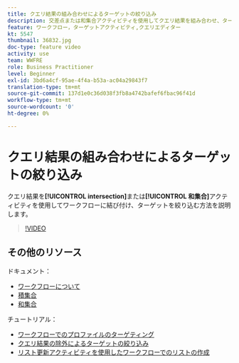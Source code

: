 ```yaml
---
title: クエリ結果の組み合わせによるターゲットの絞り込み
description: 交差点または和集合アクティビティを使用してクエリ結果を組み合わせ、ターゲットを絞り込む方法を説明します。
feature: ワークフロー，ターゲットアクティビティ,クエリエディター
kt: 5547
thumbnail: 36832.jpg
doc-type: feature video
activity: use
team: WWFRE
role: Business Practitioner
level: Beginner
exl-id: 3bd6a4cf-95ae-4f4a-b53a-ac04a29843f7
translation-type: tm+mt
source-git-commit: 137d1e0c36d038f3fb8a4742bafef6fbac96f41d
workflow-type: tm+mt
source-wordcount: '0'
ht-degree: 0%

---
```


# クエリ結果の組み合わせによるターゲットの絞り込み

クエリ結果を&#x200B;**[!UICONTROL intersection]**&#x200B;または&#x200B;**[!UICONTROL 和集合]**&#x200B;アクティビティを使用してワークフローに結び付け、ターゲットを絞り込む方法を説明します。

>[!VIDEO](https://video.tv.adobe.com/v/36832?quality=12)

## その他のリソース

ドキュメント：

* [ワークフローについて](https://docs.adobe.com/content/help/ja-JP/campaign-classic/using/automating-with-workflows/introduction/about-workflows.translate.html)
* [積集合](https://docs.adobe.com/content/help/en/campaign-classic/using/automating-with-workflows/targeting-activities/intersection.html)
* [和集合](https://docs.adobe.com/content/help/en/campaign-classic/using/automating-with-workflows/targeting-activities/union.html)

チュートリアル：

* [ワークフローでのプロファイルのターゲティング](/help/getting-started/targeting-profiles-in-a-workflow.md)
* [クエリ結果の除外によるターゲットの絞り込み](/help/automating-with-workflows/refining-targets-by-excluding-query-results.md)
* [リスト更新アクティビティを使用したワークフローでのリストの作成](/help/automating-with-workflows/using-the-update-list-activity.md)
